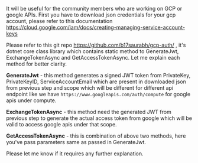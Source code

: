 It will be useful for the community members who are working on GCP or google APIs.
First you have to download json credentials for your gcp account, please refer to this documentation https://cloud.google.com/iam/docs/creating-managing-service-account-keys

Please refer to this git repo https://github.com/b17saurabh/gcp-auth/ , it's dotnet core class library which contains static method to GenerateJwt, ExchangeTokenAsync and GetAccessTokenAsync.
Let me explain each method for better clarity.

**GenerateJwt** - this method generates a signed JWT token from PrivateKey, PrivateKeyID, ServiceAccountEmail which are present in downloaded json from previous step and scope which will be different for different api endpoint like we have `https://www.googleapis.com/auth/compute` for google apis under compute.

**ExchangeTokenAsync** - this method need the generated JWT from previous step to generate the actual access token from google which will be valid to access google apis under that scope.

**GetAccessTokenAsync** - this is combination of above two methods, here you've pass parameters same as passed in GenerateJwt.

Please let me know if it requires any further explanation.
